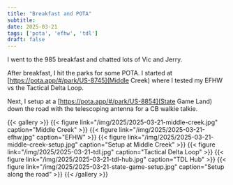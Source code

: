 ```yaml
---
title: "Breakfast and POTA"
subtitle:
date: 2025-03-21
tags: ['pota', 'efhw', 'tdl']
draft: false
---
```


I went to the 985 breakfast
and chatted lots of Vic and Jerry.

After breakfast,
I hit the parks
for some POTA.
I started at
[https://pota.app/#/park/US-8745](Middle Creek)
where I tested my EFHW
vs the Tactical Delta Loop.

Next, I setup at a
[https://pota.app/#/park/US-8854](State Game Land) down the road
with the telescoping antenna for a CB walkie talkie.

{{< gallery >}}
{{< figure link="/img/2025/2025-03-21-middle-creek.jpg" caption="Middle Creek" >}}
{{< figure link="/img/2025/2025-03-21-efhw.jpg" caption="EFHW" >}}
{{< figure link="/img/2025/2025-03-21-middle-creek-setup.jpg" caption="Setup at Middle Creek" >}}
{{< figure link="/img/2025/2025-03-21-tdl.jpg" caption="Tactical Delta Loop" >}}
{{< figure link="/img/2025/2025-03-21-tdl-hub.jpg" caption="TDL Hub" >}}
{{< figure link="/img/2025/2025-03-21-state-game-setup.jpg" caption="Setup along the road" >}}
{{< /gallery >}}

<!--more-->
